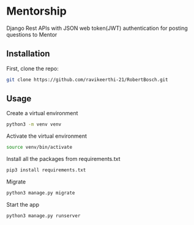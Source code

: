 # Mentorship

Django Rest APIs with JSON web token(JWT) authentication for posting questions to Mentor

## Installation

First, clone the repo:
```bash
git clone https://github.com/ravikeerthi-21/RobertBosch.git
```

## Usage

Create a virtual environment

```bash
python3 -m venv venv
```

Activate the virtual environment

```bash
source venv/bin/activate
```
Install all the packages from requirements.txt

```bash
pip3 install requirements.txt
```

Migrate

```bash
python3 manage.py migrate
```

Start the app
```bash
python3 manage.py runserver
```
